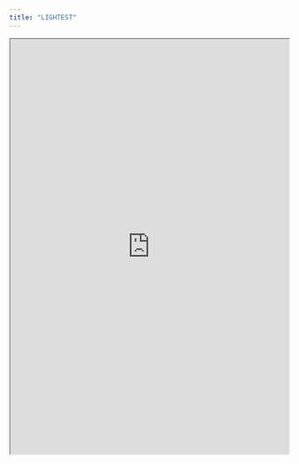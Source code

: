 ```yaml
---
title: "LIGHTEST"
---
```



<iframe height="750" width="100%" src="https://ewelton.github.io/ktest/wiki.html#LIGHTEST"></iframe>
